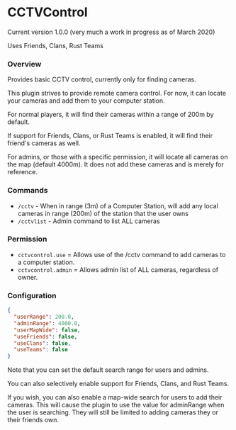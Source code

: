 # CCTVControl
Current version 1.0.0 (very much a work in progress as of March 2020)

Uses Friends, Clans, Rust Teams

### Overview
Provides basic CCTV control, currently only for finding cameras.

This plugin strives to provide remote camera control.  For now, it can locate your cameras and add them to your computer station.

For normal players, it will find their cameras within a range of 200m by default.

If support for Friends, Clans, or Rust Teams is enabled, it will find their friend's cameras as well.

For admins, or those with a specific permission, it will locate all cameras on the map (default 4000m).  It does not add these cameras and is merely for reference.

### Commands

- `/cctv` - When in range (3m) of a Computer Station, will add any local cameras in range (200m) of the station that the user owns
- `/cctvlist` - Admin command to list ALL cameras

### Permission

- `cctvcontrol.use` = Allows use of the /cctv command to add cameras to a computer station.
- `cctvcontrol.admin` = Allows admin list of ALL cameras, regardless of owner.

### Configuration

```json
{
  "userRange": 200.0,
  "adminRange": 4000.0,
  "userMapWide": false,
  "useFriends": false,
  "useClans": false,
  "useTeams": false
}
```

Note that you can set the default search range for users and admins.

You can also selectively enable support for Friends, Clans, and Rust Teams.

If you wish, you can also enable a map-wide search for users to add their cameras.  This will cause the plugin to use the value for adminRange when the user is searching.  They will still be limited to adding cameras they or their friends own.

